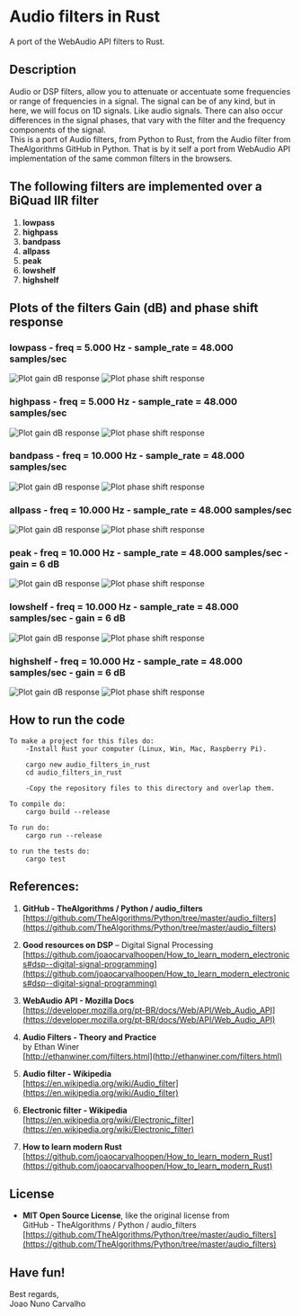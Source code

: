 # Audio filters in Rust
A port of the WebAudio API filters to Rust.

## Description 
Audio or DSP filters, allow you to attenuate or accentuate some frequencies or range of frequencies in a signal. The signal can be of any kind, but in here, we will focus on 1D signals. Like audio signals. There can also occur differences in the signal phases, that vary with the filter and the frequency components of the signal. <br>
This is a port of Audio filters, from Python to Rust, from the Audio filter from TheAlgorithms GitHub in Python. That is by it self a port from WebAudio API implementation of the same common filters in the browsers. <br>


## The following filters are implemented over a BiQuad IIR filter
1. **lowpass**
2. **highpass**
3. **bandpass**
4. **allpass**
5. **peak**
6. **lowshelf**
7. **highshelf** 


## Plots of the filters Gain (dB) and phase shift response 

### lowpass - freq = 5.000 Hz - sample_rate = 48.000 samples/sec 

![Plot gain dB response](./plots/lowpass_gain.svg)
![Plot phase shift response](./plots/lowpass_phase.svg) <br>

### highpass - freq = 5.000 Hz - sample_rate = 48.000 samples/sec

![Plot gain dB response](./plots/highpass_gain.svg)
![Plot phase shift response](./plots/highpass_phase.svg) <br>


### bandpass - freq = 10.000 Hz - sample_rate = 48.000 samples/sec

![Plot gain dB response](./plots/bandpass_gain.svg)
![Plot phase shift response](./plots/bandpass_phase.svg) <br>

### allpass - freq = 10.000 Hz - sample_rate = 48.000 samples/sec

![Plot gain dB response](./plots/allpass_gain.svg)
![Plot phase shift response](./plots/allpass_phase.svg) <br>

### peak - freq = 10.000 Hz - sample_rate = 48.000 samples/sec - gain = 6 dB

![Plot gain dB response](./plots/peak_gain.svg)
![Plot phase shift response](./plots/peak_phase.svg) <br>

### lowshelf - freq = 10.000 Hz - sample_rate = 48.000 samples/sec - gain = 6 dB

![Plot gain dB response](./plots/lowshelf_gain.svg)
![Plot phase shift response](./plots/lowshelf_phase.svg) <br>

### highshelf - freq = 10.000 Hz - sample_rate = 48.000 samples/sec - gain = 6 dB

![Plot gain dB response](./plots/highshelf_gain.svg)
![Plot phase shift response](./plots/highshelf_phase.svg) <br>


## How to run the code 
```
To make a project for this files do:
    -Install Rust your computer (Linux, Win, Mac, Raspberry Pi).
     
    cargo new audio_filters_in_rust
    cd audio_filters_in_rust
     
    -Copy the repository files to this directory and overlap them.
 
To compile do:
    cargo build --release
 
To run do:
    cargo run --release
 
to run the tests do:
    cargo test
```


## References:

1. **GitHub - TheAlgorithms / Python / audio_filters** <br>
   [https://github.com/TheAlgorithms/Python/tree/master/audio_filters](https://github.com/TheAlgorithms/Python/tree/master/audio_filters)

2. **Good resources on DSP** – Digital Signal Processing <br> 
   [https://github.com/joaocarvalhoopen/How_to_learn_modern_electronics#dsp--digital-signal-programming](https://github.com/joaocarvalhoopen/How_to_learn_modern_electronics#dsp--digital-signal-programming)

3. **WebAudio API - Mozilla Docs** <br>
   [https://developer.mozilla.org/pt-BR/docs/Web/API/Web_Audio_API](https://developer.mozilla.org/pt-BR/docs/Web/API/Web_Audio_API)
  
4. **Audio Filters - Theory and Practice** <br>
   by Ethan Winer <br>
   [http://ethanwiner.com/filters.html](http://ethanwiner.com/filters.html)

5. **Audio filter - Wikipedia** <br>
   [https://en.wikipedia.org/wiki/Audio_filter](https://en.wikipedia.org/wiki/Audio_filter)

6. **Electronic filter - Wikipedia** <br>
   [https://en.wikipedia.org/wiki/Electronic_filter](https://en.wikipedia.org/wiki/Electronic_filter)

7. **How to learn modern Rust** <br>
   [https://github.com/joaocarvalhoopen/How_to_learn_modern_Rust](https://github.com/joaocarvalhoopen/How_to_learn_modern_Rust)

## License

* **MIT Open Source License**, like the original license from <br>
  GitHub - TheAlgorithms / Python / audio_filters <br>
  [https://github.com/TheAlgorithms/Python/tree/master/audio_filters](https://github.com/TheAlgorithms/Python/tree/master/audio_filters)


## Have fun!
Best regards, <br>
Joao Nuno Carvalho

